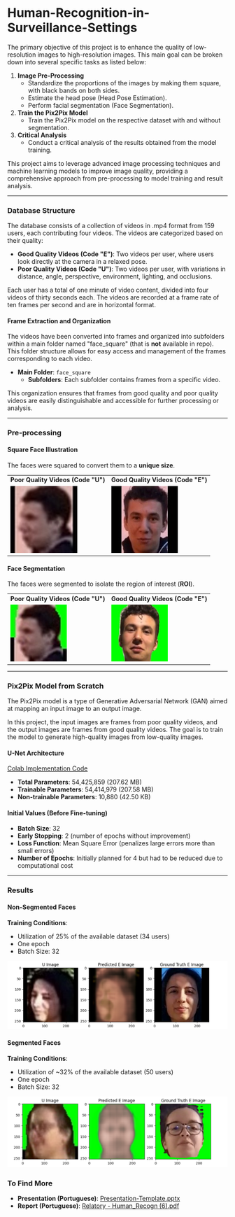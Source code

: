 # Human-Recognition-in-Surveillance-Settings

The primary objective of this project is to enhance the quality of low-resolution images to high-resolution images. This main goal can be broken down into several specific tasks as listed below:

1. **Image Pre-Processing**
    - Standardize the proportions of the images by making them square, with black bands on both sides.
    - Estimate the head pose (Head Pose Estimation).
    - Perform facial segmentation (Face Segmentation).
2. **Train the Pix2Pix Model**
    - Train the Pix2Pix model on the respective dataset with and without segmentation.
3. **Critical Analysis**
    - Conduct a critical analysis of the results obtained from the model training.

This project aims to leverage advanced image processing techniques and machine learning models to improve image quality, providing a comprehensive approach from pre-processing to model training and result analysis.

---

### Database Structure

The database consists of a collection of videos in .mp4 format from 159 users, each contributing four videos. The videos are categorized based on their quality:

- **Good Quality Videos (Code "E")**: Two videos per user, where users look directly at the camera in a relaxed pose.
- **Poor Quality Videos (Code "U")**: Two videos per user, with variations in distance, angle, perspective, environment, lighting, and occlusions.

Each user has a total of one minute of video content, divided into four videos of thirty seconds each. The videos are recorded at a frame rate of ten frames per second and are in horizontal format.

#### Frame Extraction and Organization

The videos have been converted into frames and organized into subfolders within a main folder named "face_square" (that is **not** available in repo). This folder structure allows for easy access and management of the frames corresponding to each video.

- **Main Folder**: `face_square`
    - **Subfolders**: Each subfolder contains frames from a specific video.

This organization ensures that frames from good quality and poor quality videos are easily distinguishable and accessible for further processing or analysis.

---

### Pre-processing

#### Square Face Illustration

The faces were squared to convert them to a **unique size**.

<table>
  <tr>
    <td><strong>Poor Quality Videos (Code "U")</strong></td>
    <td><strong>Good Quality Videos (Code "E")</strong></td>
  </tr>
  <tr>
    <td><img src="obtained_images/preprocessing/imgu_square.jpg" alt="Square Face - Poor Quality"></td>
    <td><img src="obtained_images/preprocessing/imge_square.jpg" alt="Square Face - Good Quality"></td>
  </tr>
</table>

#### Face Segmentation

The faces were segmented to isolate the region of interest (**ROI**).

<table>
  <tr>
    <td><strong>Poor Quality Videos (Code "U")</strong></td>
    <td><strong>Good Quality Videos (Code "E")</strong></td>
  </tr>
  <tr>
    <td><img src="obtained_images/preprocessing/imgu_seg.jpg" alt="Segmentation - Poor Quality"></td>
    <td><img src="obtained_images/preprocessing/imge_seg.jpg" alt="Segmentation - Good Quality"></td>
  </tr>
</table>

---

### Pix2Pix Model from Scratch

The Pix2Pix model is a type of Generative Adversarial Network (GAN) aimed at mapping an input image to an output image.

In this project, the input images are frames from poor quality videos, and the output images are frames from good quality videos. The goal is to train the model to generate high-quality images from low-quality images.

#### U-Net Architecture

[Colab Implementation Code](pix2pix_model.ipynb)

- **Total Parameters**: 54,425,859 (207.62 MB)
- **Trainable Parameters**: 54,414,979 (207.58 MB)
- **Non-trainable Parameters**: 10,880 (42.50 KB)

#### Initial Values (Before Fine-tuning)

- **Batch Size**: 32
- **Early Stopping**: 2 (number of epochs without improvement)
- **Loss Function**: Mean Square Error (penalizes large errors more than small errors)
- **Number of Epochs**: Initially planned for 4 but had to be reduced due to computational cost

---

### Results

#### Non-Segmented Faces

**Training Conditions**:
- Utilization of 25% of the available dataset (34 users)
- One epoch
- Batch Size: 32

![Non-Segmented Faces Results](obtained_images/final_results/resultmodel_woutseg.png)

#### Segmented Faces

**Training Conditions**:
- Utilization of ~32% of the available dataset (50 users)
- One epoch
- Batch Size: 32

![Segmented Faces Results](obtained_images/final_results/resultmodel_withseg.png)


### To Find More

- **Presentation (Portuguese)**: [Presentation-Template.pptx](Presentation-Template.pptx)
- **Report (Portuguese)**: [Relatory - Human_Recogn (6).pdf](Human_Recogn(6).pdf)
